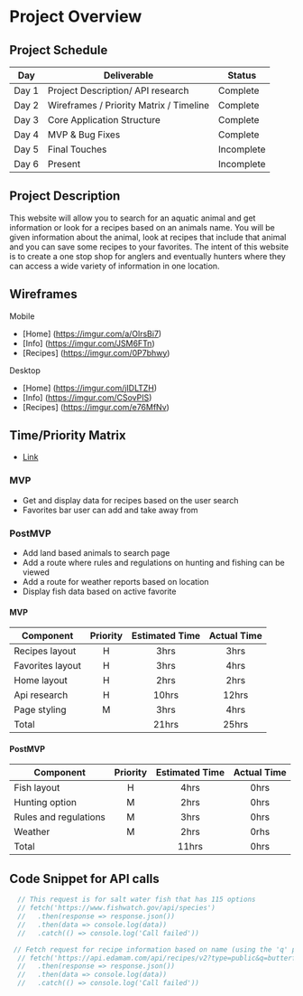 # Project Overview

## Project Schedule

|  Day | Deliverable | Status
|---|---| ---|
|Day 1| Project Description/ API research | Complete
|Day 2| Wireframes / Priority Matrix / Timeline | Complete
|Day 3| Core Application Structure | Complete
|Day 4| MVP & Bug Fixes | Complete
|Day 5| Final Touches | Incomplete
|Day 6| Present | Incomplete

## Project Description

This website will allow you to search for an aquatic animal and get information or look for a recipes based on an animals name. You will be given information about the animal, look at recipes that include that animal and you can save some recipes to your favorites. The intent of this website is to create a one stop shop for anglers and eventually hunters where they can access a wide variety of information in one location.

## Wireframes

Mobile
- [Home] (https://imgur.com/a/OlrsBi7)
- [Info] (https://imgur.com/JSM6FTn)
- [Recipes] (https://imgur.com/0P7bhwy)

Desktop
- [Home] (https://imgur.com/jIDLTZH)
- [Info] (https://imgur.com/CSovPIS)
- [Recipes] (https://imgur.com/e76MfNv)

## Time/Priority Matrix 

- [Link](https://imgur.com/laEAJwf)

### MVP
- Get and display data for recipes based on the user search
- Favorites bar user can add and take away from 

### PostMVP
- Add land based animals to search page
- Add a route where rules and regulations on hunting and fishing can be viewed
- Add a route for weather reports based on location
- Display fish data based on active favorite

#### MVP
| Component | Priority | Estimated Time | Actual Time |
| --- | :---: |  :---: | :---: | 
| Recipes layout       | H | 3hrs  |3hrs|
| Favorites layout     | H | 3hrs  |4hrs|
| Home layout          | H | 2hrs  |2hrs|
| Api research         | H | 10hrs |12hrs|
| Page styling         | M | 3hrs  |4hrs|
| Total                |   | 21hrs | 25hrs |

#### PostMVP
| Component | Priority | Estimated Time | Actual Time |
| --- | :---: |  :---: | :---: | 
| Fish layout             | H | 4hrs |0hrs|
| Hunting option          | M | 2hrs |0hrs|
| Rules and regulations   | M | 3hrs |0hrs|
| Weather                 | M | 2hrs |0rhs|
| Total                   |   | 11hrs |0hrs|

## Code Snippet for API calls 
```js
  // This request is for salt water fish that has 115 options 
  // fetch('https://www.fishwatch.gov/api/species')
  //   .then(response => response.json())
  //   .then(data => console.log(data))
  //   .catch(() => console.log('Call failed'))
```
```js
 // Fetch request for recipe information based on name (using the 'q' portion of the url)
  // fetch('https://api.edamam.com/api/recipes/v2?type=public&q=butterfish&app_id=f6eefa00&app_key=8ebf1e1223eb8c398580458b31f482d8')
  //   .then(response => response.json())
  //   .then(data => console.log(data))
  //   .catch(() => console.log('Call failed'))
```